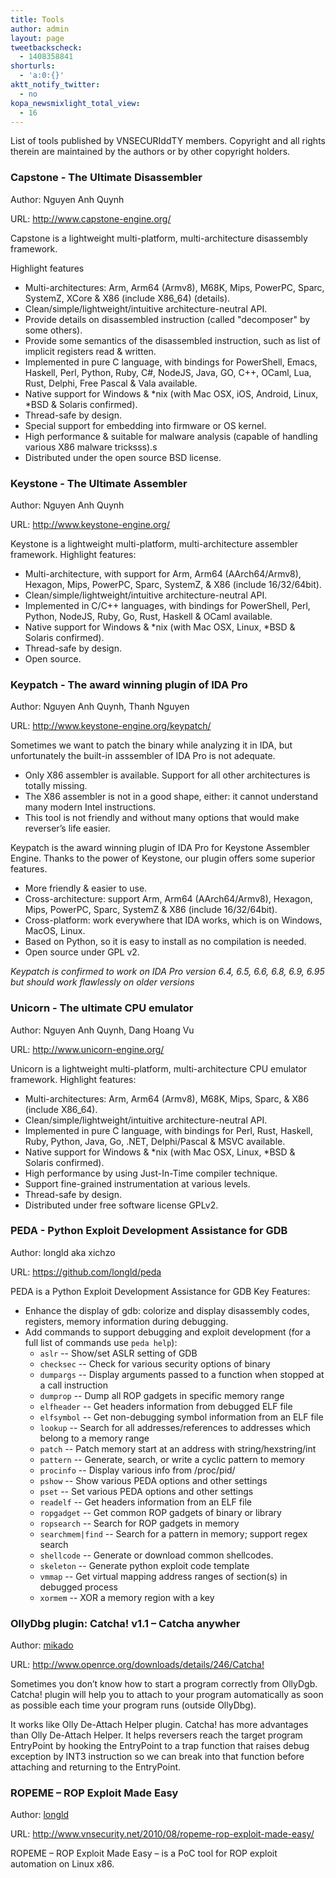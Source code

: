 ```yaml
---
title: Tools
author: admin
layout: page
tweetbackscheck:
  - 1408358841
shorturls:
  - 'a:0:{}'
aktt_notify_twitter:
  - no
kopa_newsmixlight_total_view:
  - 16
---
```

List of tools published by VNSECURIddTY members. Copyright and all rights therein are maintained by the authors or by other copyright holders.

### Capstone - The Ultimate Disassembler

Author: Nguyen Anh Quynh 

URL: <http://www.capstone-engine.org/>

Capstone is a lightweight multi-platform, multi-architecture disassembly framework.

Highlight features
* Multi-architectures: Arm, Arm64 (Armv8), M68K, Mips, PowerPC, Sparc, SystemZ, XCore & X86 (include X86_64) (details).
* Clean/simple/lightweight/intuitive architecture-neutral API.
* Provide details on disassembled instruction (called "decomposer" by some others).
* Provide some semantics of the disassembled instruction, such as list of implicit registers read & written.
* Implemented in pure C language, with bindings for PowerShell, Emacs, Haskell, Perl, Python, Ruby, C#, NodeJS, Java, GO, C++, OCaml, Lua, Rust, Delphi, Free Pascal & Vala available.
* Native support for Windows & *nix (with Mac OSX, iOS, Android, Linux, *BSD & Solaris confirmed).
* Thread-safe by design.
* Special support for embedding into firmware or OS kernel.
* High performance & suitable for malware analysis (capable of handling various X86 malware tricksss).s
* Distributed under the open source BSD license.


### Keystone - The Ultimate Assembler

Author: Nguyen Anh Quynh 

URL: <http://www.keystone-engine.org/>

Keystone is a lightweight multi-platform, multi-architecture assembler framework.
Highlight features:
* Multi-architecture, with support for Arm, Arm64 (AArch64/Armv8), Hexagon, Mips, PowerPC, Sparc, SystemZ, & X86 (include 16/32/64bit).
* Clean/simple/lightweight/intuitive architecture-neutral API.
* Implemented in C/C++ languages, with bindings for PowerShell, Perl, Python, NodeJS, Ruby, Go, Rust, Haskell & OCaml available.
* Native support for Windows & *nix (with Mac OSX, Linux, *BSD & Solaris confirmed).
* Thread-safe by design.
* Open source.


### Keypatch - The award winning plugin of IDA Pro 

Author: Nguyen Anh Quynh, Thanh Nguyen 

URL: <http://www.keystone-engine.org/keypatch/>

Sometimes we want to patch the binary while analyzing it in IDA, but unfortunately the built-in asssembler of IDA Pro is not adequate.
* Only X86 assembler is available. Support for all other architectures is totally missing.
* The X86 assembler is not in a good shape, either: it cannot understand many modern Intel instructions.
* This tool is not friendly and without many options that would make reverser’s life easier.

Keypatch is the award winning plugin of IDA Pro for Keystone Assembler Engine. Thanks to the power of Keystone, our plugin offers some superior features.
* More friendly & easier to use.
* Cross-architecture: support Arm, Arm64 (AArch64/Armv8), Hexagon, Mips, PowerPC, Sparc, SystemZ & X86 (include 16/32/64bit).
* Cross-platform: work everywhere that IDA works, which is on Windows, MacOS, Linux.
* Based on Python, so it is easy to install as no compilation is needed.
* Open source under GPL v2.

*Keypatch is confirmed to work on IDA Pro version 6.4, 6.5, 6.6, 6.8, 6.9, 6.95 but should work flawlessly on older versions*


### Unicorn - The ultimate CPU emulator

Author: Nguyen Anh Quynh, Dang Hoang Vu 

URL: <http://www.unicorn-engine.org/>

Unicorn is a lightweight multi-platform, multi-architecture CPU emulator framework.
Highlight features:
* Multi-architectures: Arm, Arm64 (Armv8), M68K, Mips, Sparc, & X86 (include X86_64).
* Clean/simple/lightweight/intuitive architecture-neutral API.
* Implemented in pure C language, with bindings for Perl, Rust, Haskell, Ruby, Python, Java, Go, .NET, Delphi/Pascal & MSVC available.
* Native support for Windows & *nix (with Mac OSX, Linux, *BSD & Solaris confirmed).
* High performance by using Just-In-Time compiler technique.
* Support fine-grained instrumentation at various levels.
* Thread-safe by design.
* Distributed under free software license GPLv2.


### PEDA - Python Exploit Development Assistance for GDB

Author: longld aka xichzo  

URL: <https://github.com/longld/peda>

PEDA is a Python Exploit Development Assistance for GDB
Key Features:
* Enhance the display of gdb: colorize and display disassembly codes, registers, memory information during debugging.
* Add commands to support debugging and exploit development (for a full list of commands use `peda help`):
  * `aslr` -- Show/set ASLR setting of GDB
  * `checksec` -- Check for various security options of binary
  * `dumpargs` -- Display arguments passed to a function when stopped at a call instruction
  * `dumprop` -- Dump all ROP gadgets in specific memory range
  * `elfheader` -- Get headers information from debugged ELF file
  * `elfsymbol` -- Get non-debugging symbol information from an ELF file
  * `lookup` -- Search for all addresses/references to addresses which belong to a memory range
  * `patch` -- Patch memory start at an address with string/hexstring/int
  * `pattern` -- Generate, search, or write a cyclic pattern to memory
  * `procinfo` -- Display various info from /proc/pid/
  * `pshow` -- Show various PEDA options and other settings
  * `pset` -- Set various PEDA options and other settings
  * `readelf` -- Get headers information from an ELF file
  * `ropgadget` -- Get common ROP gadgets of binary or library
  * `ropsearch` -- Search for ROP gadgets in memory
  * `searchmem|find` -- Search for a pattern in memory; support regex search
  * `shellcode` -- Generate or download common shellcodes.
  * `skeleton` -- Generate python exploit code template
  * `vmmap` -- Get virtual mapping address ranges of section(s) in debugged process
  * `xormem` -- XOR a memory region with a key
  

### OllyDbg plugin: Catcha! v1.1 – Catcha anywher

Author: [mikado][1]  

URL: <http://www.openrce.org/downloads/details/246/Catcha!>

Sometimes you don&#8217;t know how to start a program correctly from OllyDgb. Catcha! plugin will help you to attach to your program automatically as soon as possible each time your program runs (outside OllyDbg).

It works like Olly De-Attach Helper plugin. Catcha! has more advantages than Olly De-Attach Helper. It helps reversers reach the target program EntryPoint by hooking the EntryPoint to a trap function that raises debug exception by INT3 instruction so we can break into that function before attaching and returning to the EntryPoint.


### ROPEME &#8211; ROP Exploit Made Easy

Author: [longld][2]  

URL: <http://www.vnsecurity.net/2010/08/ropeme-rop-exploit-made-easy/>

ROPEME – ROP Exploit Made Easy – is a PoC tool for ROP exploit automation on Linux x86.

 [1]: /author/mikado/
 [2]: /author/longld/
